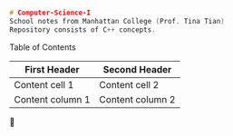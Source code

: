 ```cpp

# Computer-Science-I
School notes from Manhattan College (Prof. Tina Tian)
Repository consists of C++ concepts.
```
<h>Table of Contents</h>

First Header | Second Header
------------ | -------------
Content cell 1 | Content cell 2
Content column 1 | Content column 2

:whale2:
